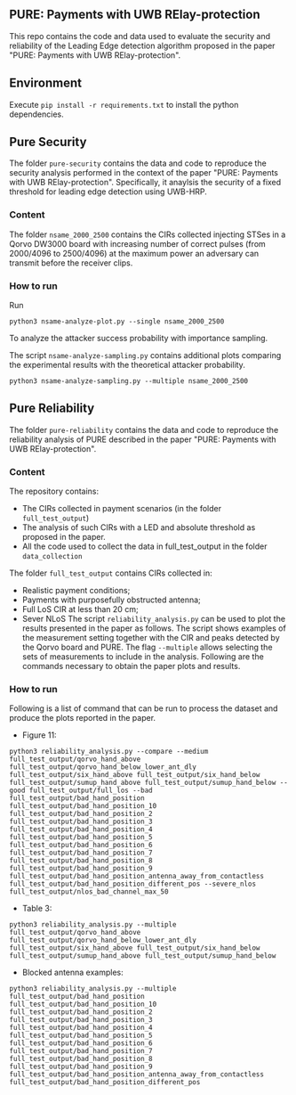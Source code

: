 ## PURE: Payments with UWB RElay-protection

This repo contains the code and data used to evaluate the security and reliability of the Leading Edge detection algorithm proposed in the paper "PURE: Payments with UWB RElay-protection".

## Environment

Execute `pip install -r requirements.txt` to install the python dependencies.


## Pure Security
The folder `pure-security` contains the data and code to reproduce the security analysis performed in the context of the paper "PURE: Payments with UWB RElay-protection". Specifically, it anaylsis the security of a fixed threshold for leading edge detection using UWB-HRP.
### Content 
The folder `nsame_2000_2500` contains the CIRs collected injecting STSes in a Qorvo DW3000 board with increasing number of correct pulses (from 2000/4096 to 2500/4096) at the maximum power an adversary can transmit before the receiver clips.

### How to run
Run 
```
python3 nsame-analyze-plot.py --single nsame_2000_2500
```
To analyze the attacker success probability with importance sampling.

The script `nsame-analyze-sampling.py` contains additional plots comparing the experimental results with the theoretical attacker probability.
```
python3 nsame-analyze-sampling.py --multiple nsame_2000_2500
```

## Pure Reliability

The folder `pure-reliability` contains the data and code to reproduce the reliability analysis of PURE described in the paper "PURE: Payments with UWB RElay-protection".

### Content
The repository contains: 
* The CIRs collected in payment scenarios (in the folder `full_test_output`)
* The analysis of such CIRs with a LED and absolute threshold as proposed in the paper.
* All the code used to collect the data in full_test_output in the folder `data_collection`

The folder `full_test_output` contains CIRs collected in: 
* Realistic payment conditions;
* Payments with purposefully obstructed antenna;
* Full LoS CIR at less than 20 cm;
* Sever NLoS 
 The script `reliability_analysis.py` can be used to plot the results presented in the paper as follows. The script shows examples of the measurement setting together with the CIR and peaks detected by the Qorvo board and PURE. The flag `--multiple` allows selecting the sets of measurements to include in the analysis. Following are the commands necessary to obtain the paper plots and results.   
### How to run
Following is a list of command that can be run to process the dataset and produce the plots reported in the paper. 

* Figure 11:
```
python3 reliability_analysis.py --compare --medium full_test_output/qorvo_hand_above full_test_output/qorvo_hand_below_lower_ant_dly full_test_output/six_hand_above full_test_output/six_hand_below full_test_output/sumup_hand_above full_test_output/sumup_hand_below --good full_test_output/full_los --bad full_test_output/bad_hand_position full_test_output/bad_hand_position_10 full_test_output/bad_hand_position_2 full_test_output/bad_hand_position_3 full_test_output/bad_hand_position_4 full_test_output/bad_hand_position_5 full_test_output/bad_hand_position_6 full_test_output/bad_hand_position_7 full_test_output/bad_hand_position_8 full_test_output/bad_hand_position_9 full_test_output/bad_hand_position_antenna_away_from_contactless full_test_output/bad_hand_position_different_pos --severe_nlos full_test_output/nlos_bad_channel_max_50
```

* Table 3: 
```
python3 reliability_analysis.py --multiple full_test_output/qorvo_hand_above full_test_output/qorvo_hand_below_lower_ant_dly full_test_output/six_hand_above full_test_output/six_hand_below full_test_output/sumup_hand_above full_test_output/sumup_hand_below
```

* Blocked antenna examples:
```
python3 reliability_analysis.py --multiple full_test_output/bad_hand_position full_test_output/bad_hand_position_10 full_test_output/bad_hand_position_2 full_test_output/bad_hand_position_3 full_test_output/bad_hand_position_4 full_test_output/bad_hand_position_5 full_test_output/bad_hand_position_6 full_test_output/bad_hand_position_7 full_test_output/bad_hand_position_8 full_test_output/bad_hand_position_9 full_test_output/bad_hand_position_antenna_away_from_contactless full_test_output/bad_hand_position_different_pos
```
